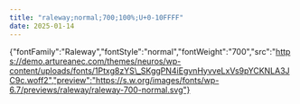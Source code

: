 ```yaml
---
title: "raleway;normal;700;100%;U+0-10FFFF"
date: 2025-01-14
---
```


{"fontFamily":"Raleway","fontStyle":"normal","fontWeight":"700","src":"https://demo.artureanec.com/themes/neuros/wp-content/uploads/fonts/1Ptxg8zYS\_SKggPN4iEgvnHyvveLxVs9pYCKNLA3JC9c.woff2","preview":"https://s.w.org/images/fonts/wp-6.7/previews/raleway/raleway-700-normal.svg"}
